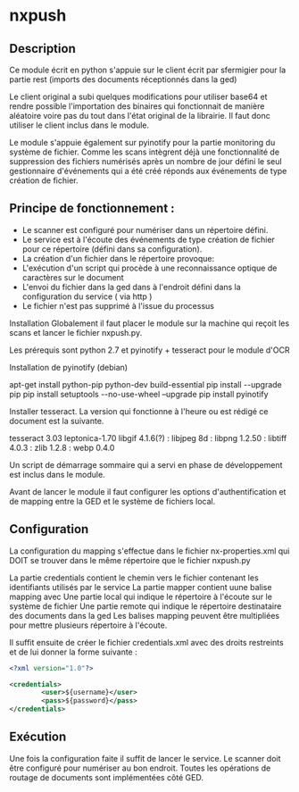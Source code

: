 # nxpush

## Description

Ce module écrit en python s'appuie sur le client écrit par sfermigier pour la partie rest (imports des documents réceptionnés dans la ged)

Le client original a subi quelques modifications pour utiliser base64 et rendre possible l'importation des binaires qui fonctionnait de manière aléatoire voire pas du tout dans l'état original de la librairie. Il faut donc utiliser le client inclus dans le module.

Le module s'appuie également sur pyinotify pour la partie monitoring du système de fichier. Comme les scans intègrent déjà une fonctionnalité de suppression des fichiers numérisés après un nombre de jour défini le seul gestionnaire d'événements qui a été créé réponds aux événements de type création de fichier.

## Principe de fonctionnement :

 - Le scanner est configuré pour numériser dans un répertoire défini.
 - Le service est à l'écoute des événements de type création de fichier pour ce répertoire (défini dans sa configuration).
 - La création d'un fichier dans le répertoire provoque:
  - L'exécution d'un script qui procède à une reconnaissance optique de caractères sur le document
  - L'envoi du fichier dans la ged dans à l'endroit défini dans la configuration du service ( via http )
 - Le fichier n'est pas supprimé à l'issue du processus

Installation
Globalement  il faut placer le module sur la machine qui reçoit les scans et lancer le fichier nxpush.py.

Les prérequis sont python 2.7 et pyinotify + tesseract pour le module d'OCR

Installation de pyinotify (debian)

apt-get install python-pip python-dev build-essential
pip install --upgrade pip 
pip install setuptools --no-use-wheel –upgrade
pip install pyinotify

Installer tesseract. La version qui fonctionne à l'heure ou est rédigé ce document est la suivante.

tesseract 3.03 
 leptonica-1.70 
  libgif 4.1.6(?) : libjpeg 8d : libpng 1.2.50 : libtiff 4.0.3 : zlib 1.2.8 : webp 0.4.0 

Un script de démarrage sommaire qui a servi en phase de développement est inclus dans le module. 

Avant de lancer le module il faut configurer les options d'authentification et de mapping entre la GED et le système de fichiers local. 


## Configuration

La configuration du mapping s'effectue dans le fichier nx-properties.xml qui DOIT se trouver dans le même répertoire que le fichier nxpush.py

La partie credentials contient le chemin vers le fichier contenant les identifiants utilisés par le service
La partie mapper contient uune balise mapping avec
Une partie local qui indique le répertoire à l'écoute sur le système de fichier
Une partie remote qui indique le répertoire destinataire des documents dans la ged
Les balises mapping peuvent être multipliées pour mettre plusieurs répertoire à l'écoute.

Il suffit ensuite de créer le fichier credentials.xml avec des droits restreints et de lui donner la forme suivante :
```xml
<?xml version="1.0"?> 

<credentials> 
        <user>${username}</user> 
        <pass>${password}</pass> 
</credentials> 
```

## Exécution

Une fois la configuration faite il suffit de lancer le service. Le scanner doit être configuré pour numériser au bon endroit. Toutes les opérations de routage de documents sont implémentées côté GED.

